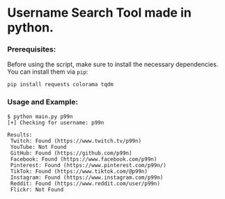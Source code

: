 
# Username Search Tool made in python.



### Prerequisites:
Before using the script, make sure to install the necessary dependencies. You can install them via `pip`:

```
pip install requests colorama tqdm
```

### Usage and Example:
```
$ python main.py p99n
[+] Checking for username: p99n

Results:
 Twitch: Found (https://www.twitch.tv/p99n)
 YouTube: Not Found
 GitHub: Found (https://github.com/p99n)
 Facebook: Found (https://www.facebook.com/p99n)
 Pinterest: Found (https://www.pinterest.com/p99n/)
 TikTok: Found (https://www.tiktok.com/@p99n)
 Instagram: Found (https://www.instagram.com/p99n)
 Reddit: Found (https://www.reddit.com/user/p99n)
 Flickr: Not Found
```
